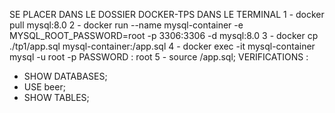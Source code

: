 SE PLACER DANS LE DOSSIER DOCKER-TPS DANS LE TERMINAL
1 - docker pull mysql:8.0
2 - docker run --name mysql-container -e MYSQL_ROOT_PASSWORD=root -p 3306:3306 -d mysql:8.0
3 - docker cp ./tp1/app.sql mysql-container:/app.sql
4 - docker exec -it mysql-container mysql -u root -p
PASSWORD : root
5 - source /app.sql;
VERIFICATIONS :
- SHOW DATABASES;
- USE beer;
- SHOW TABLES;